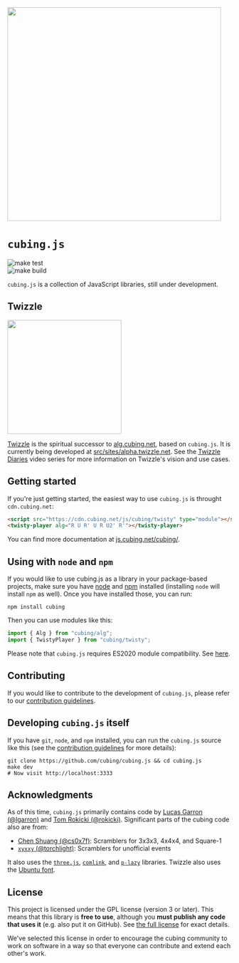 <img src="cubing.js.jpg" width="480">

# `cubing.js`

![make test](https://github.com/cubing/cubing.js/workflows/make%20test/badge.svg)  
![make build](https://github.com/cubing/cubing.js/workflows/make%20build/badge.svg)

`cubing.js` is a collection of JavaScript libraries, still under development.

## Twizzle

<a href="https://alpha.twizzle.net/"><img src="./src/sites/alpha.twizzle.net/twizzle-social-media-image.png" width="256">

Twizzle</a> is the spiritual successor to [alg.cubing.net](https://alg.cubing.net/), based on `cubing.js`. It is currently being developed at [src/sites/alpha.twizzle.net](./src/sites/alpha.twizzle.net/). See the [Twizzle Diaries](https://www.youtube.com/watch?v=9_kqXn0Mq-o&list=PLFh3NgpDbzN4VkcfjEZSQ_TYQv_OEjbjF) video series for more information on Twizzle's vision and use cases.

## Getting started

If you're just getting started, the easiest way to use `cubing.js` is throught `cdn.cubing.net`:

```html
<script src="https://cdn.cubing.net/js/cubing/twisty" type="module"></script>
<twisty-player alg="R U R' U R U2' R'"></twisty-player>
```

You can find more documentation at [js.cubing.net/cubing/](https://js.cubing.net/cubing).

## Using with `node` and `npm`

If you would like to use cubing.js as a library in your package-based projects, make sure you have [node](https://nodejs.org/en/) and [npm](https://docs.npmjs.com/getting-started) installed (installing `node` will install `npm` as well). Once you have installed those, you can run:

```shell
npm install cubing
```

Then you can use modules like this:

```js
import { Alg } from "cubing/alg";
import { TwistyPlayer } from "cubing/twisty";
```

Please note that `cubing.js` requires ES2020 module compatibility. See [here](https://js.cubing.net/cubing/#javascript).

## Contributing

If you would like to contribute to the development of `cubing.js`, please refer to our [contribution guidelines](./CONTRIBUTING.md).

## Developing `cubing.js` itself

If you have `git`, `node`, and `npm` installed, you can run the `cubing.js` source like this (see the [contribution guidelines](./CONTRIBUTING.md) for more details):

```shell
git clone https://github.com/cubing/cubing.js && cd cubing.js
make dev
# Now visit http://localhost:3333
```

## Acknowledgments

As of this time, `cubing.js` primarily contains code by [Lucas Garron (@lgarron)](https://github.com/lgarron) and [Tom Rokicki (@rokicki)](https://github.com/rokicki). Significant parts of the cubing code also are from:

- [Chen Shuang (@cs0x7f)](https://github.com/cs0x7f): Scramblers for 3x3x3, 4x4x4, and Square-1
- [`xyxxy` (@torchlight)](https://github.com/torchlight): Scramblers for unofficial events

It also uses the [`three.js`](https://github.com/mrdoob/three.js), [`comlink`](https://github.com/GoogleChromeLabs/comlink), and [`p-lazy`](https://github.com/sindresorhus/p-lazy) libraries. Twizzle also uses the [Ubuntu font](https://design.ubuntu.com/font/).

## License

This project is licensed under the GPL license (version 3 or later). This means that this library is **free to use**, although you **must publish any code that uses it** (e.g. also put it on GitHub). See [the full license](./LICENSE.md) for exact details.

We've selected this license in order to encourage the cubing community to work on software in a way so that everyone can contribute and extend each other's work.
